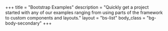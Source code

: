 +++
title = "Bootstrap Examples"
description = "Quickly get a project started with any of our examples ranging from using parts of the framework to custom components and layouts."
layout = "bs-list"
body_class = "bg-body-secondary"
+++
